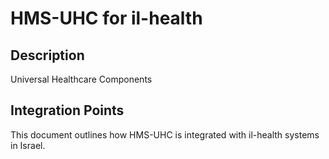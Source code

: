 # HMS-UHC for il-health

## Description

Universal Healthcare Components

## Integration Points

This document outlines how HMS-UHC is integrated with il-health systems in Israel.
